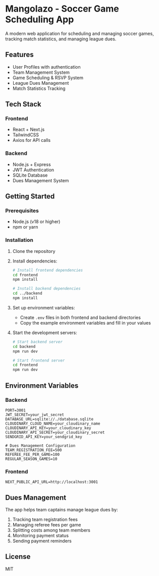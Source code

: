 # Mangolazo - Soccer Game Scheduling App

A modern web application for scheduling and managing soccer games, tracking match statistics, and managing league dues.

## Features

- User Profiles with authentication
- Team Management System
- Game Scheduling & RSVP System
- League Dues Management
- Match Statistics Tracking

## Tech Stack

### Frontend
- React + Next.js
- TailwindCSS
- Axios for API calls

### Backend
- Node.js + Express
- JWT Authentication
- SQLite Database
- Dues Management System

## Getting Started

### Prerequisites
- Node.js (v18 or higher)
- npm or yarn

### Installation

1. Clone the repository
2. Install dependencies:
   ```bash
   # Install frontend dependencies
   cd frontend
   npm install

   # Install backend dependencies
   cd ../backend
   npm install
   ```

3. Set up environment variables:
   - Create `.env` files in both frontend and backend directories
   - Copy the example environment variables and fill in your values

4. Start the development servers:
   ```bash
   # Start backend server
   cd backend
   npm run dev

   # Start frontend server
   cd frontend
   npm run dev
   ```

## Environment Variables

### Backend
```
PORT=3001
JWT_SECRET=your_jwt_secret
DATABASE_URL=sqlite://./database.sqlite
CLOUDINARY_CLOUD_NAME=your_cloudinary_name
CLOUDINARY_API_KEY=your_cloudinary_key
CLOUDINARY_API_SECRET=your_cloudinary_secret
SENDGRID_API_KEY=your_sendgrid_key

# Dues Management Configuration
TEAM_REGISTRATION_FEE=500
REFEREE_FEE_PER_GAME=100
REGULAR_SEASON_GAMES=10
```

### Frontend
```
NEXT_PUBLIC_API_URL=http://localhost:3001
```

## Dues Management

The app helps team captains manage league dues by:
1. Tracking team registration fees
2. Managing referee fees per game
3. Splitting costs among team members
4. Monitoring payment status
5. Sending payment reminders

## License

MIT 